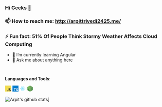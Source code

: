 ### Hi Geeks 👋
### 📫 How to reach me: http://arpittrivedi2425.me/
### ⚡ Fun fact: 51% Of People Think Stormy Weather Affects Cloud Computing
- 🌱 I’m currently learning Angular
- 💬 Ask me about anything [here](https://github.com/arpit2425/arpit2425/issues)
<br />

**Languages and Tools:**  

<code><img height="20" src="https://raw.githubusercontent.com/github/explore/80688e429a7d4ef2fca1e82350fe8e3517d3494d/topics/javascript/javascript.png"></code>
<code><img height="20" src="https://raw.githubusercontent.com/github/explore/80688e429a7d4ef2fca1e82350fe8e3517d3494d/topics/typescript/typescript.png"></code>
<code><img height="20" src="https://raw.githubusercontent.com/github/explore/80688e429a7d4ef2fca1e82350fe8e3517d3494d/topics/react/react.png"></code>
<code><img height="20" src="https://raw.githubusercontent.com/github/explore/80688e429a7d4ef2fca1e82350fe8e3517d3494d/topics/nodejs/nodejs.png"></code>

![Arpit's github stats](https://github-readme-stats.vercel.app/api?username=arpit2425&show_icons=true&title_color=fff&icon_color=79ff97&text_color=9f9f9f&bg_color=151515)]
<!--
**arpit2425/arpit2425** is a ✨ _special_ ✨ repository because its `README.md` (this file) appears on your GitHub profile.

Here are some ideas to get you started:

- 🔭 I’m currently working on ...
- 🌱 I’m currently learning ...
- 👯 I’m looking to collaborate on ...
- 🤔 I’m looking for help with ...
- 💬 Ask me about ...
- 📫 How to reach me: ...
- 😄 Pronouns: ...
- ⚡ Fun fact: ...
-->
